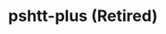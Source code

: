 ---
layout: post
title:  "pshtt-plus (Retired)"
app_url: "#"
thumbnail: /images/pshtt-plus.png
tags:
---